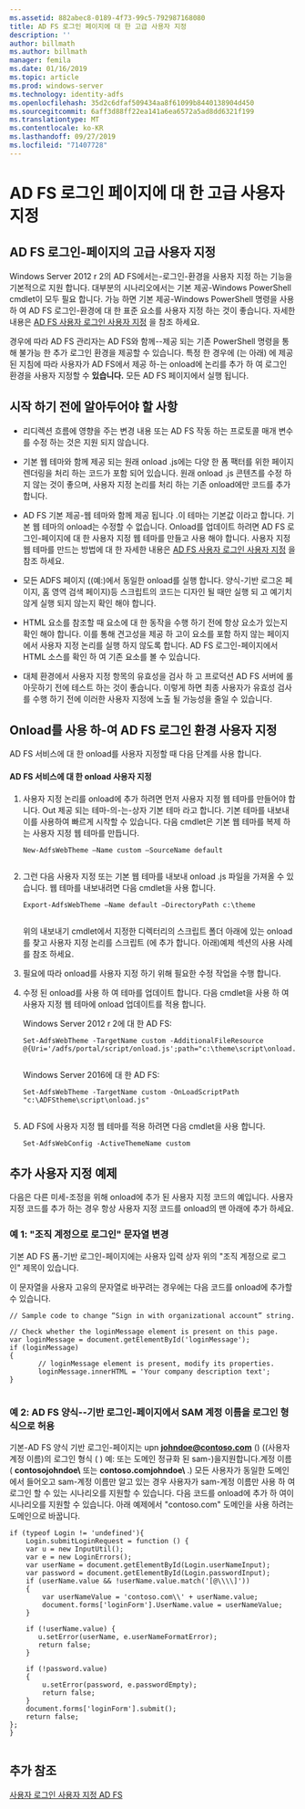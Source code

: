 ```yaml
---
ms.assetid: 882abec8-0189-4f73-99c5-792987168080
title: AD FS 로그인 페이지에 대 한 고급 사용자 지정
description: ''
author: billmath
ms.author: billmath
manager: femila
ms.date: 01/16/2019
ms.topic: article
ms.prod: windows-server
ms.technology: identity-adfs
ms.openlocfilehash: 35d2c6dfaf509434aa8f61099b8440138904d450
ms.sourcegitcommit: 6aff3d88ff22ea141a6ea6572a5ad8dd6321f199
ms.translationtype: MT
ms.contentlocale: ko-KR
ms.lasthandoff: 09/27/2019
ms.locfileid: "71407728"
---
```

# <a name="advanced-customization-of-ad-fs-sign-in-pages"></a>AD FS 로그인 페이지에 대 한 고급 사용자 지정

  
## <a name="advanced-customization-of-ad-fs-sign-in-pages"></a>AD FS 로그인\-페이지의 고급 사용자 지정  
Windows Server 2012 r 2의 AD FS에서는\-로그인\-환경을 사용자 지정 하는 기능을 기본적으로 지원 합니다. 대부분의 시나리오에서는 기본 제공\-Windows PowerShell cmdlet이 모두 필요 합니다.  가능 하면 기본 제공\-Windows PowerShell 명령을 사용 하 여 AD FS 로그인\-환경에 대 한 표준 요소를 사용자 지정 하는 것이 좋습니다.  자세한 내용은 [AD FS 사용자 로그인 사용자 지정](AD-FS-user-sign-in-customization.md) 을 참조 하세요.  
  
경우에 따라 AD FS 관리자는 AD FS와 함께\-\-제공 되는 기존 PowerShell 명령을 통해 불가능 한 추가 로그인 환경을 제공할 수 있습니다. 특정 한 경우에 \(는 아래\) 에 제공 된 지침에 따라 사용자가 AD FS에서 제공 하\-는 onload에 논리를 추가 하 여 로그인 환경을 사용자 지정할 수 **있습니다.** 모든 AD FS 페이지에서 실행 됩니다.  
  
## <a name="things-to-know-before-you-start"></a>시작 하기 전에 알아두어야 할 사항  
  
-   리디렉션 흐름에 영향을 주는 변경 내용 또는 AD FS 작동 하는 프로토콜 매개 변수를 수정 하는 것은 지원 되지 않습니다.
  
-   기본 웹 테마와 함께 제공 되는 원래 onload .js에는 다양 한 폼 팩터를 위한 페이지 렌더링을 처리 하는 코드가 포함 되어 있습니다. 원래 onload .js 콘텐츠를 수정 하지 않는 것이 좋으며, 사용자 지정 논리를 처리 하는 기존 onload에만 코드를 추가 합니다.  
  
-   AD FS 기본 제공\-웹 테마와 함께 제공 됩니다 .이 테마는 기본값 이라고 합니다. 기본 웹 테마의 onload는 수정할 수 없습니다. Onload를 업데이트 하려면 AD FS 로그인\-페이지에 대 한 사용자 지정 웹 테마를 만들고 사용 해야 합니다.  사용자 지정 웹 테마를 만드는 방법에 대 한 자세한 내용은 [AD FS 사용자 로그인 사용자 지정](AD-FS-user-sign-in-customization.md) 을 참조 하세요.  
  
-   모든 ADFS 페이지 \((예:)에서 동일한 onload를 실행 합니다. 양식\-기반 로그온 페이지, 홈 영역 검색 페이지\)등 스크립트의 코드는 디자인 될 때만 실행 되 고 예기치 않게 실행 되지 않는지 확인 해야 합니다.  
  
-   HTML 요소를 참조할 때 요소에 대 한 동작을 수행 하기 전에 항상 요소가 있는지 확인 해야 합니다. 이를 통해 견고성을 제공 하 고이 요소를 포함 하지 않는 페이지에서 사용자 지정 논리를 실행 하지 않도록 합니다. AD FS 로그인\-페이지에서 HTML 소스를 확인 하 여 기존 요소를 볼 수 있습니다.  
  
-   대체 환경에서 사용자 지정 항목의 유효성을 검사 하 고 프로덕션 AD FS 서버에 롤아웃하기 전에 테스트 하는 것이 좋습니다. 이렇게 하면 최종 사용자가 유효성 검사를 수행 하기 전에 이러한 사용자 지정에 노출 될 가능성을 줄일 수 있습니다.  
  
## <a name="customizing-the-ad-fs-sign-in-experience-by-using-onloadjs"></a>Onload를 사용 하\-여 AD FS 로그인 환경 사용자 지정  
AD FS 서비스에 대 한 onload를 사용자 지정할 때 다음 단계를 사용 합니다.  
  
#### <a name="customizing-onloadjs-for-the-ad-fs-service"></a>AD FS 서비스에 대 한 onload 사용자 지정  
  
1.  사용자 지정 논리를 onload에 추가 하려면 먼저 사용자 지정 웹 테마를 만들어야 합니다. Out 제공 되는 테마\-의\-는\-상자 기본 테마 라고 합니다. 기본 테마를 내보내 이를 사용하여 빠르게 시작할 수 있습니다. 다음 cmdlet은 기본 웹 테마를 복제 하는 사용자 지정 웹 테마를 만듭니다.  
  
    ```  
    New-AdfsWebTheme –Name custom –SourceName default  
  
    ```  
  
2.  그런 다음 사용자 지정 또는 기본 웹 테마를 내보내 onload .js 파일을 가져올 수 있습니다. 웹 테마를 내보내려면 다음 cmdlet을 사용 합니다.  
  
    ```  
    Export-AdfsWebTheme –Name default –DirectoryPath c:\theme  
  
    ```  
  
    위의 내보내기 cmdlet에서 지정한 디렉터리의 스크립트 폴더 아래에 있는 onload를 찾고 사용자 지정 논리를 스크립트 \(에 추가 합니다. 아래\)예제 섹션의 사용 사례를 참조 하세요.  
  
3.  필요에 따라 onload를 사용자 지정 하기 위해 필요한 수정 작업을 수행 합니다.  
  
4.  수정 된 onload를 사용 하 여 테마를 업데이트 합니다. 다음 cmdlet을 사용 하 여 사용자 지정 웹 테마에 onload 업데이트를 적용 합니다.  

     Windows Server 2012 r 2에 대 한 AD FS:  

    ```  
    Set-AdfsWebTheme -TargetName custom -AdditionalFileResource @{Uri='/adfs/portal/script/onload.js';path="c:\theme\script\onload.js"}  
  
    ```  
    Windows Server 2016에 대 한 AD FS:

     ```  
    Set-AdfsWebTheme -TargetName custom -OnLoadScriptPath "c:\ADFStheme\script\onload.js"   
  
    ```  
  
5.  AD FS에 사용자 지정 웹 테마를 적용 하려면 다음 cmdlet을 사용 합니다.  
  
    ```  
    Set-AdfsWebConfig -ActiveThemeName custom  
    ```  
  
## <a name="additional-customization-examples"></a>추가 사용자 지정 예제  
다음은 다른 미세\-조정을 위해 onload에 추가 된 사용자 지정 코드의 예입니다. 사용자 지정 코드를 추가 하는 경우 항상 사용자 지정 코드를 onload의 맨 아래에 추가 하세요.  
  
### <a name="example-1-change-sign-in-with-organizational-account-string"></a>예 1: "조직 계정으로 로그인" 문자열 변경  
기본 AD FS 폼\-기반 로그인\-페이지에는 사용자 입력 상자 위의 "조직 계정으로 로그인" 제목이 있습니다.  
  
이 문자열을 사용자 고유의 문자열로 바꾸려는 경우에는 다음 코드를 onload에 추가할 수 있습니다.  
  
```  
// Sample code to change “Sign in with organizational account” string.  
  
// Check whether the loginMessage element is present on this page.  
var loginMessage = document.getElementById('loginMessage');  
if (loginMessage)  
{  
       // loginMessage element is present, modify its properties.  
       loginMessage.innerHTML = 'Your company description text';  
}  
  
```  
  
### <a name="example-2-accept-sam-account-name-as-a-login-format-on-an-ad-fs-form-based-sign-in-page"></a>예 2: AD FS 양식\-\-기반 로그인\-페이지에서 SAM 계정 이름을 로그인 형식으로 허용  
기본\-AD FS 양식 기반 로그인\-페이지는 upn <strong>johndoe@contoso.com</strong> \(\) \((사용자 계정 이름)의 로그인 형식 ( \) 예: 또는 도메인 정규화 된 sam\-)을지원합니다.계정 이름 \( **contosojohndoe\\** 또는 **contoso.comjohndoe\\** .\) 모든 사용자가 동일한 도메인에서 들어오고 sam\-계정 이름만 알고 있는 경우 사용자가 sam\-계정 이름만 사용 하 여 로그인 할 수 있는 시나리오를 지원할 수 있습니다. 다음 코드를 onload에 추가 하 여이 시나리오를 지원할 수 있습니다. 아래 예제에서 "contoso.com" 도메인을 사용 하려는 도메인으로 바꿉니다.  
  
```  
if (typeof Login != 'undefined'){  
    Login.submitLoginRequest = function () {   
    var u = new InputUtil();  
    var e = new LoginErrors();  
    var userName = document.getElementById(Login.userNameInput);  
    var password = document.getElementById(Login.passwordInput);  
    if (userName.value && !userName.value.match('[@\\\\]'))   
    {  
        var userNameValue = 'contoso.com\\' + userName.value;  
        document.forms['loginForm'].UserName.value = userNameValue;  
    }  
  
    if (!userName.value) {  
       u.setError(userName, e.userNameFormatError);  
       return false;  
    }  
  
    if (!password.value)   
    {  
        u.setError(password, e.passwordEmpty);  
        return false;  
    }  
    document.forms['loginForm'].submit();  
    return false;  
};  
}  
  
```  
  
## <a name="additional-references"></a>추가 참조 
[사용자 로그인 사용자 지정 AD FS](AD-FS-user-sign-in-customization.md)  
  

